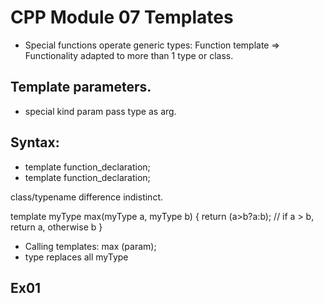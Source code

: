 # CPP Module 07 Templates

-	Special functions operate generic types: Function template => Functionality adapted to more than 1 type or class.

## Template parameters.
- special kind param pass type as arg.

## Syntax:
- template <class identifer> function_declaration;
- template <typename identifier> function_declaration;

class/typename difference indistinct.

template <class myType>
myType max(myType a, myType b)
{
	return (a>b?a:b); // if a > b, return a, otherwise b
}

- Calling templates: max<type> (param);
- type replaces all myType

## Ex01